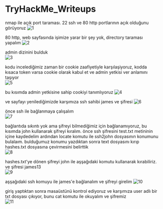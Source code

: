 # TryHackMe_Writeups

nmap ile açık port taraması. 22 ssh ve 80 http portlarının açık olduğunu görüyoruz
![1](https://github.com/HQPE/TryHackMe_Writeups/assets/65927735/d207f53c-da4d-42b5-815b-33149af200e0)

80 http, web sayfasında işimize yarar bir şey yok, directory taraması yapalım
![2](https://github.com/HQPE/TryHackMe_Writeups/assets/65927735/0a704600-ffac-44c6-8e20-c4f3ee7c77df)

admin dizinini bulduk  
![3](https://github.com/HQPE/TryHackMe_Writeups/assets/65927735/ced969ce-6867-4770-891f-ef0bcfa2e7f5)  

kodu incelediğimiz zaman bir cookie zaafiyetiyle karşılaşiyoruz, kodda kısaca token varsa cookie olarak kabul et ve admin yetkisi ver anlamını taşıyor  
![5](https://github.com/HQPE/TryHackMe_Writeups/assets/65927735/b06664c5-d296-4e5c-ad17-5681f1747a7b)

bu kısımda admin yetkisine sahip cookiyi tanımlıyoruz
![4](https://github.com/HQPE/TryHackMe_Writeups/assets/65927735/158a5fc1-08a4-411a-bc75-db9f41a5b3c1)


ve sayfayı yenilediğimizde karşımıza ssh sahibi james ve şifresi
![6](https://github.com/HQPE/TryHackMe_Writeups/assets/65927735/aa0d3f6f-9d09-4445-8eca-ef2f1bb77f62)

önce ssh ile bağlanmaya çalışalım  
![7](https://github.com/HQPE/TryHackMe_Writeups/assets/65927735/8ad2ecb4-7e9d-4ccd-89b2-3f9ed4e8d28b)

bağlantıda sıkıntı yok ama şifreyi bilmediğimiz için bağlanamıyoruz, bu kısımda john kullanarak şifreyi kıralım.
önce ssh şifresini test.txt metininin içine kaydedelim ardından locate komutu ile ssh2john dosyasının konumunu bulalaım. bulduğumuz konumu yazdıktan sonra text dosyasını kırıp hashes.txt dosyasına çevirmesini belirttik   
![8](https://github.com/HQPE/TryHackMe_Writeups/assets/65927735/ecfdfb68-50af-49ac-8c3c-0ab1373be38c)

hashes.txt'ye dönen şifreyi john ile aşşağıdaki komutu kullanarak kırabiliriz. ve şifresi james13  
![9](https://github.com/HQPE/TryHackMe_Writeups/assets/65927735/9f016c22-9b0f-4b2a-b4b4-d61e07e780a9)

aşşağıdaki ssh komuyu ile james'e bağlanalım ve şifreyi girelim
![10](https://github.com/HQPE/TryHackMe_Writeups/assets/65927735/0148445b-d705-48de-ada1-f10ffb64e084)

giriş yaptıktan sonra masaüstünü kontrol ediyoruz ve karşımıza user adlı bir txt dosyası çıkıyor, bunu cat komutu ile okuyalım ve şifremiz  
![11](https://github.com/HQPE/TryHackMe_Writeups/assets/65927735/11b8ceaa-09e4-4e3f-9b5d-1dc0ca95f90b)

